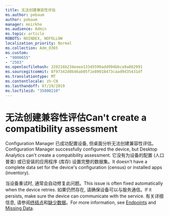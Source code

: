 ```yaml
---
title: 无法创建兼容性评估
ms.author: pebaum
author: pebaum
manager: mnirkhe
ms.audience: Admin
ms.topic: article
ROBOTS: NOINDEX, NOFOLLOW
localization_priority: Normal
ms.collection: Adm_O365
ms.custom:
- "9000655"
- "2503"
ms.openlocfilehash: 320216b234eeee13345590add994bbca9a882991
ms.sourcegitcommit: 8f97342d8b46ab05f1e89018473caad9d35431df
ms.translationtype: MT
ms.contentlocale: zh-CN
ms.lasthandoff: 07/19/2019
ms.locfileid: "35800210"
---
```

# <a name="cant-create-a-compatibility-assessment"></a><span data-ttu-id="ddb2c-102">无法创建兼容性评估</span><span class="sxs-lookup"><span data-stu-id="ddb2c-102">Can't create a compatibility assessment</span></span>

<span data-ttu-id="ddb2c-103">Configuration Manager 已成功配置设备, 但桌面分析无法创建兼容性评估。</span><span class="sxs-lookup"><span data-stu-id="ddb2c-103">Configuration Manager successfully configured the device, but Desktop Analytics can't create a compatibility assessment.</span></span> <span data-ttu-id="ddb2c-104">它没有为设备的配置 (人口普查) 或已安装的应用程序 (库存) 设置完整的数据集。</span><span class="sxs-lookup"><span data-stu-id="ddb2c-104">It doesn't have a complete data set for the device's configuration (census) or installed apps (inventory).</span></span>

<span data-ttu-id="ddb2c-105">当设备重试时, 通常会自动修复此问题。</span><span class="sxs-lookup"><span data-stu-id="ddb2c-105">This issue is often fixed automatically when the device retries.</span></span> <span data-ttu-id="ddb2c-106">如果仍然存在, 请确保设备可以与服务通信。</span><span class="sxs-lookup"><span data-stu-id="ddb2c-106">If it persists, make sure the device can communicate with the service.</span></span> <span data-ttu-id="ddb2c-107">有关详细信息, 请参阅[终结点](https://docs.microsoft.com/sccm/desktop-analytics/enable-data-sharing#endpoints)和[缺少数据](https://docs.microsoft.com/sccm/desktop-analytics/monitor-connection-health#missing-data)。</span><span class="sxs-lookup"><span data-stu-id="ddb2c-107">For more information, see [Endpoints](https://docs.microsoft.com/sccm/desktop-analytics/enable-data-sharing#endpoints) and [Missing Data](https://docs.microsoft.com/sccm/desktop-analytics/monitor-connection-health#missing-data).</span></span>
